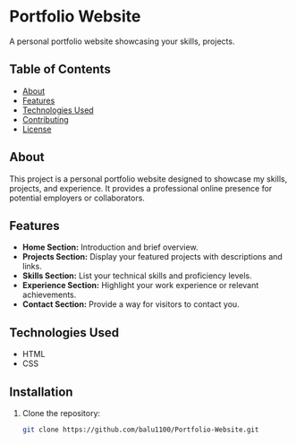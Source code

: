 # Portfolio Website

A personal portfolio website showcasing your skills, projects.

## Table of Contents

- [About](#about)
- [Features](#features)
- [Technologies Used](#technologies-used)
- [Contributing](#contributing)
- [License](#license)

## About

This project is a personal portfolio website designed to showcase my skills, projects, and experience. It provides a professional online presence for potential employers or collaborators.

## Features

- **Home Section:** Introduction and brief overview.
- **Projects Section:** Display your featured projects with descriptions and links.
- **Skills Section:** List your technical skills and proficiency levels.
- **Experience Section:** Highlight your work experience or relevant achievements.
- **Contact Section:** Provide a way for visitors to contact you.

## Technologies Used

- HTML
- CSS

## Installation

1. Clone the repository:

   ```bash
   git clone https://github.com/balu1100/Portfolio-Website.git
